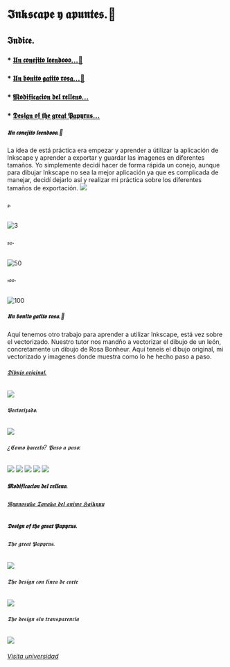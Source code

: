# 𝕴𝖓𝖐𝖘𝖈𝖆𝖕𝖊 𝖞 𝖆𝖕𝖚𝖓𝖙𝖊𝖘.📓

## 𝕴𝖓𝖉𝖎𝖈𝖊.
### * [𝖀𝖓 𝖈𝖔𝖓𝖊𝖏𝖎𝖙𝖔 𝖑𝖊𝖊𝖓𝖉𝖔𝖔𝖔...🐰](https://github.com/chechiliaa/Welding-and-design./blob/main/inkscape.md#%F0%9D%96%80%F0%9D%96%93-%F0%9D%96%88%F0%9D%96%94%F0%9D%96%93%F0%9D%96%8A%F0%9D%96%8F%F0%9D%96%8E%F0%9D%96%99%F0%9D%96%94-%F0%9D%96%91%F0%9D%96%8A%F0%9D%96%8A%F0%9D%96%93%F0%9D%96%89%F0%9D%96%94%F0%9D%96%94%F0%9D%96%94)
### * [𝖀𝖓 𝖇𝖔𝖓𝖎𝖙𝖔 𝖌𝖆𝖙𝖎𝖙𝖔 𝖗𝖔𝖘𝖆...🦁](https://github.com/chechiliaa/Welding-and-design./blob/main/inkscape.md#%F0%9D%96%80%F0%9D%96%93-%F0%9D%96%87%F0%9D%96%94%F0%9D%96%93%F0%9D%96%8E%F0%9D%96%99%F0%9D%96%94-%F0%9D%96%8C%F0%9D%96%86%F0%9D%96%99%F0%9D%96%8E%F0%9D%96%99%F0%9D%96%94-%F0%9D%96%97%F0%9D%96%94%F0%9D%96%98%F0%9D%96%86)
### * [𝕸𝖔𝖉𝖎𝖋𝖎𝖈𝖆𝖈𝖎𝖔𝖓 𝖉𝖊𝖑 𝖗𝖊𝖑𝖑𝖊𝖓𝖔...](https://github.com/chechiliaa/Welding-and-design./blob/main/inkscape.md#%F0%9D%95%B8%F0%9D%96%94%F0%9D%96%89%F0%9D%96%8E%F0%9D%96%8B%F0%9D%96%8E%F0%9D%96%88%F0%9D%96%86%F0%9D%96%88%F0%9D%96%8E%F0%9D%96%94%F0%9D%96%93-%F0%9D%96%89%F0%9D%96%8A%F0%9D%96%91-%F0%9D%96%97%F0%9D%96%8A%F0%9D%96%91%F0%9D%96%91%F0%9D%96%8A%F0%9D%96%93%F0%9D%96%94)
### * [𝕯𝖊𝖘𝖎𝖌𝖓 𝖔𝖋 𝖙𝖍𝖊 𝖌𝖗𝖊𝖆𝖙 𝕻𝖆𝖕𝖞𝖗𝖚𝖘...](https://github.com/chechiliaa/Welding-and-design./blob/main/inkscape.md#%F0%9D%95%AF%F0%9D%96%8A%F0%9D%96%98%F0%9D%96%8E%F0%9D%96%8C%F0%9D%96%93-%F0%9D%96%94%F0%9D%96%8B-%F0%9D%96%99%F0%9D%96%8D%F0%9D%96%8A-%F0%9D%96%8C%F0%9D%96%97%F0%9D%96%8A%F0%9D%96%86%F0%9D%96%99-%F0%9D%95%BB%F0%9D%96%86%F0%9D%96%95%F0%9D%96%9E%F0%9D%96%97%F0%9D%96%9A%F0%9D%96%98)

##### 𝖀𝖓 𝖈𝖔𝖓𝖊𝖏𝖎𝖙𝖔 𝖑𝖊𝖊𝖓𝖉𝖔𝖔𝖔.🐰
La idea de está práctica era empezar y aprender a útilizar la aplicación de Inkscape y aprender a exportar y guardar las imagenes en diferentes tamaños. Yo simplemente decidí hacer de forma rápida un conejo, aunque para dibujar Inkscape no sea la mejor aplicación ya que es complicada de manejar, decidí dejarlo así y realizar mi práctica sobre los diferentes tamaños de exportación. 
![](https://raw.githubusercontent.com/chechiliaa/Soldadura-y-dise-o/7b799d953738bf94ff0bcc269393d5aed0ae9967/dibujo.svg)
###### ₃.
![3](https://raw.githubusercontent.com/chechiliaa/Soldadura-y-dise-o/main/dibujo.png)
###### ₅₀.
![50](https://raw.githubusercontent.com/chechiliaa/Soldadura-y-dise-o/main/dibujo50.png)
###### ₁₀₀.
![100](https://raw.githubusercontent.com/chechiliaa/Soldadura-y-dise-o/main/dibujo100.png)

##### 𝖀𝖓 𝖇𝖔𝖓𝖎𝖙𝖔 𝖌𝖆𝖙𝖎𝖙𝖔 𝖗𝖔𝖘𝖆.🦁
Aquí tenemos otro trabajo para aprender a utilizar Inkscape, está vez sobre el vectorizado. Nuestro tutor nos mandño a vectorizar el dibujo de un león, concretamente un dibujo de Rosa Bonheur. Aquí teneis el dibujo original, mi vectorizado y imagenes donde muestra como lo he hecho paso a paso.
###### [𝕯𝖎𝖇𝖚𝖏𝖔 𝖔𝖗𝖎𝖌𝖎𝖓𝖆𝖑.](https://content3.cdnprado.net/imagenes/Documentos/imgsem/19/1998/19984271-9cb6-476d-8655-f012e1fec1bf/0468ba4c-65e8-436e-a267-f76147971ea0.jpg)
![](https://raw.githubusercontent.com/chechiliaa/Soldadura-y-dise-o/main/0468ba4c-65e8-436e-a267-f76147971ea0.jpeg)
###### 𝖁𝖊𝖈𝖙𝖔𝖗𝖎𝖟𝖆𝖉𝖔.
![](https://raw.githubusercontent.com/chechiliaa/Soldadura-y-dise-o/adf699f00026b64e5e6b7ca1e8650d4243578509/leoncitOoo.jpeg.svg)
###### ¿𝕮𝖔𝖒𝖔 𝖍𝖆𝖈𝖊𝖗𝖑𝖔? 𝕻𝖆𝖘𝖔 𝖆 𝖕𝖆𝖘𝖔:
![](https://raw.githubusercontent.com/chechiliaa/Welding-and-design./main/primer%20paso.png)
![](https://raw.githubusercontent.com/chechiliaa/Welding-and-design./main/segundo%20paso.png)
![](https://raw.githubusercontent.com/chechiliaa/Welding-and-design./main/tercer%20paso.png)
![](https://raw.githubusercontent.com/chechiliaa/Welding-and-design./main/cuarto%20paso.png)
![](https://raw.githubusercontent.com/chechiliaa/Welding-and-design./main/quinto%20paso.png)

##### 𝕸𝖔𝖉𝖎𝖋𝖎𝖈𝖆𝖈𝖎𝖔𝖓 𝖉𝖊𝖑 𝖗𝖊𝖑𝖑𝖊𝖓𝖔.
###### [𝕽𝖞𝖚𝖓𝖔𝖘𝖚𝖐𝖊 𝕿𝖆𝖓𝖆𝖐𝖆 𝖉𝖊𝖑 𝖆𝖓𝖎𝖒𝖊 𝕳𝖆𝖎𝖐𝖞𝖚𝖚](https://www.pinterest.co.kr/pin/404690716525236906/)

##### 𝕯𝖊𝖘𝖎𝖌𝖓 𝖔𝖋 𝖙𝖍𝖊 𝖌𝖗𝖊𝖆𝖙 𝕻𝖆𝖕𝖞𝖗𝖚𝖘.
###### 𝕿𝖍𝖊 𝖌𝖗𝖊𝖆𝖙 𝕻𝖆𝖕𝖞𝖗𝖚𝖘.
![](https://raw.githubusercontent.com/chechiliaa/Soldadura-y-dise-o/36bed2c14dfc4ea5118d60206ca29598eccf64c3/papyrus.svg)
###### 𝕿𝖍𝖊 𝖉𝖊𝖘𝖎𝖌𝖓 𝖈𝖔𝖓 𝖑𝖎𝖓𝖊𝖆 𝖉𝖊 𝖈𝖔𝖗𝖙𝖊
![](https://raw.githubusercontent.com/chechiliaa/Welding-and-design./b60805dc40d3cd78b60d0d5652b09aa0dff9d72e/papyrus%20con%20linea%20de%20corte.svg)
###### 𝕿𝖍𝖊 𝖉𝖊𝖘𝖎𝖌𝖓 𝖘𝖎𝖓 𝖙𝖗𝖆𝖓𝖘𝖕𝖆𝖗𝖊𝖓𝖈𝖎𝖆
![](https://raw.githubusercontent.com/chechiliaa/Welding-and-design./a2b6eba739aeff9b4f60dce3cedae0e5de79a82d/papyrus%20con%20linea%20de%20corte%20y%20blanco.svg)

###### [Visita universidad](https://github.com/chechiliaa/Welding-and-design./blob/main/Visita%20a%20la%20universidad.md)


